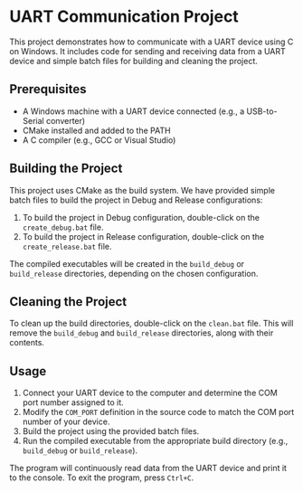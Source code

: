 # UART Communication Project

This project demonstrates how to communicate with a UART device using C on Windows. It includes code for sending and receiving data from a UART device and simple batch files for building and cleaning the project.

## Prerequisites

- A Windows machine with a UART device connected (e.g., a USB-to-Serial converter)
- CMake installed and added to the PATH
- A C compiler (e.g., GCC or Visual Studio)

## Building the Project

This project uses CMake as the build system. We have provided simple batch files to build the project in Debug and Release configurations:

1. To build the project in Debug configuration, double-click on the `create_debug.bat` file.
2. To build the project in Release configuration, double-click on the `create_release.bat` file.

The compiled executables will be created in the `build_debug` or `build_release` directories, depending on the chosen configuration.

## Cleaning the Project

To clean up the build directories, double-click on the `clean.bat` file. This will remove the `build_debug` and `build_release` directories, along with their contents.

## Usage

1. Connect your UART device to the computer and determine the COM port number assigned to it.
2. Modify the `COM_PORT` definition in the source code to match the COM port number of your device.
3. Build the project using the provided batch files.
4. Run the compiled executable from the appropriate build directory (e.g., `build_debug` or `build_release`).

The program will continuously read data from the UART device and print it to the console. To exit the program, press `Ctrl+C`.
